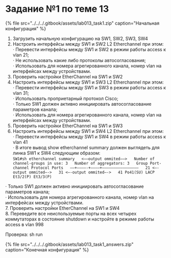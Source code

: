 # Задание №1 по теме 13

{% file src="../../../.gitbook/assets/lab013\_task1.zip" caption="Начальная конфигурация" %}

1. Загрузить начальную конфигурацию на SW1, SW2, SW3, SW4  
2. Настроить интерфейсы между SW1 и SW2 L2 Etherchannel при этом:  
· Перевести интерфейсы между SW1 и SW2 в режим работы access к vlan 21;  
· Не использовать какие либо протоколы автосогласования;  
· Использовать для номера агрегированного канала, номер vlan на интерфейсах между устройствами.  
3. Проверить настройки EtherChannel на SW1 и SW2  
4. Настроить интерфейсы между SW1 и SW3 L2 Etherchannel при этом:  
· Перевести интерфейсы между SW1 и SW3 в режим работы access к vlan 31;  
· Использовать проприетарный протокол Cisco;  
· Только SW1 должен активно инициировать автосогласование параметров канала;  
· Использовать для номера агрегированного канала, номер vlan на интерфейсах между устройствами.  
5. Проверить настройки EtherChannel на SW1 и SW3  
6. Настроить интерфейсы между SW1 и SW4 L2 Etherchannel при этом:  
· Перевести интерфейсы между SW1 и SW4 в режим работы access к vlan 41  
· В итоге вывод show etherchannel summary должен выглядеть для линка SW1 к SW4 следующим образом:  
`SW1#sh etherchannel summary  
<——output ommited——>  
Number of channel-groups in use: 3  
Number of aggregators: 3  
Group Port-channel Protocol Ports  
——+————-+————+————————————————  
21 <—-output ommited—->  
31 <—-output ommited—->  
41 Po41(SU) LACP Et3/2(P) Et3/3(P)`

· Только SW1 должен активно инициировать автосогласование параметров канала;  
· Использовать для номера агрегированного канала, номер vlan на интерфейсах между устройствами.  
7. Проверить настройки EtherChannel на SW1 и SW4  
8. Переведите все неиспользуемые порты на всех четырех коммутаторах в состояние shutdown и настройте в режиме работы access в vlan 998

Проверка: sh run  
  


{% file src="../../../.gitbook/assets/lab013\_task1\_answers.zip" caption="Конечная конфигурация" %}

